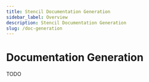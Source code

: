 ```yaml
---
title: Stencil Documentation Generation
sidebar_label: Overview
description: Stencil Documentation Generation
slug: /doc-generation
---
```


# Documentation Generation

TODO